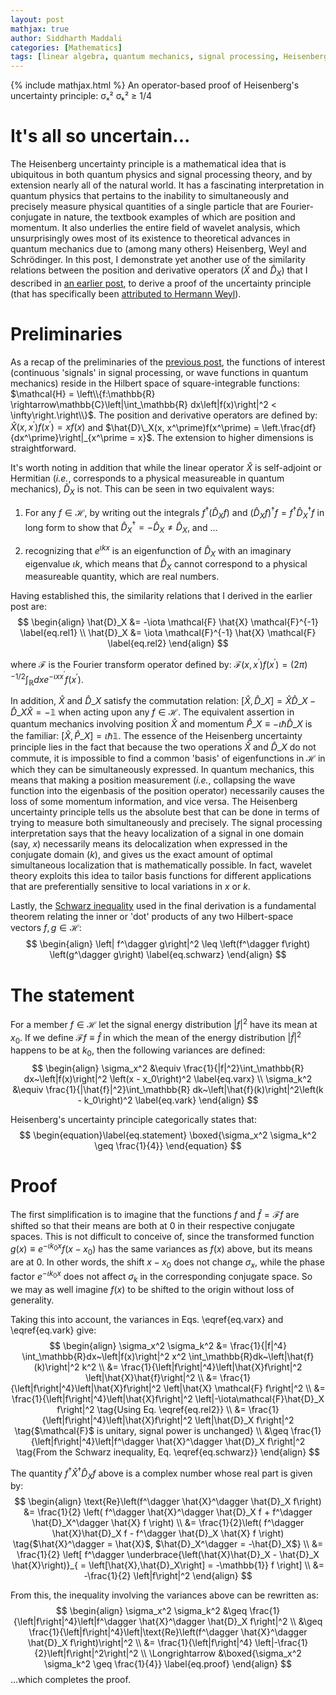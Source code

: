 ```yaml
---
layout: post
mathjax: true
author: Siddharth Maddali
categories: [Mathematics]
tags: [linear algebra, quantum mechanics, signal processing, Heisenberg, uncertainty, Fourier transform]
---
```


{% include mathjax.html %}
An operator-based proof of Heisenberg's uncertainty principle: σₓ² σₖ² ≥ 1/4

# It's all so uncertain...
The Heisenberg uncertainty principle is a mathematical idea that is ubiquitous in both quantum physics and signal processing theory, and by extension nearly all of the natural world. 
It has a fascinating interpretation in quantum physics that pertains to the inability to simultaneously and precisely measure physical quantities of a single particle that are Fourier-conjugate in nature, the textbook examples of which are position and momentum.
It also underlies the entire field of wavelet analysis, which unsurprisingly owes most of its existence to theoretical advances in quantum mechanics due to (among many others) Heisenberg, Weyl and Schrödinger.
In this post, I demonstrate yet another use of the similarity relations between the position and derivative operators ($\hat{X}$ and $\hat{D}_X$) that I described in [an earlier post](https://siddharth-maddali.github.io/mathematics/2020/02/15/position-and-momentum-are-similar-in-nature.html), to derive a proof of the uncertainty principle (that has specifically been [attributed to Hermann Weyl](https://www.osti.gov/biblio/4438062)).



# Preliminaries
As a recap of the preliminaries of the [previous post](https://siddharth-maddali.github.io/mathematics/2020/02/15/position-and-momentum-are-similar-in-nature.html), the functions of interest (continuous 'signals' in signal processing, or wave functions in quantum mechanics) reside in the Hilbert space of square-integrable functions: $\mathcal{H} = \left\\{f:\mathbb{R} \rightarrow\mathbb{C}\left|\int_\mathbb{R} dx\left|f(x)\right|^2 < \infty\right.\right\\}$. 
The position and derivative operators are defined by: $\hat{X}(x, x^\prime)f(x^\prime) = xf(x)$ and $\hat{D}\_X(x, x^\prime)f(x^\prime) = \left.\frac{df}{dx^\prime}\right|_{x^\prime = x}$.
The extension to higher dimensions is straightforward.

It's worth noting in addition that while the linear operator $\hat{X}$ is self-adjoint or Hermitian (_i.e._, corresponds to a physical measureable in quantum mechanics), $\hat{D}_X$ is not.
This can be seen in two equivalent ways:

1) For any $f \in \mathcal{H}$, by writing out the integrals $f^\dagger \left(\hat{D}_X f\right)$ and $\left(\hat{D}_X f\right)^\dagger f = f^\dagger \hat{D}_X^\dagger f$ in long form to show that $\hat{D}_X^\dagger = -\hat{D}_X \neq \hat{D}_X$, and ...

2) recognizing that $e^{\iota kx}$ is an eigenfunction of $\hat{D}_X$ with an imaginary eigenvalue $\iota k$, which means that $\hat{D}_X$ cannot correspond to a physical measureable quantity, which are real numbers.
   
Having established this, the similarity relations that I derived in the earlier post are: 
$$
\begin{align}
    \hat{D}_X &= -\iota \mathcal{F} \hat{X} \mathcal{F}^{-1} \label{eq.rel1} \\
    \hat{D}_X &=  \iota \mathcal{F}^{-1} \hat{X} \mathcal{F} \label{eq.rel2}
\end{align}
$$

where $\mathcal{F}$ is the Fourier transform operator defined by: $\mathcal{F}(x, x^\prime) f(x^\prime) = \left(2\pi\right)^{-1/2}\int_\mathbb{R} dx e^{-\iota x x^\prime} f(x^\prime)$.

In addition, $\hat{X}$ and $\hat{D}\_X$ satisfy the commutation relation: $\left[\hat{X}, \hat{D}\_X\right] = \hat{X}\hat{D}\_X - \hat{D}\_X\hat{X} = -\mathbb{1}$ when acting upon any $f \in \mathcal{H}$.
The equivalent assertion in quantum mechanics involving position $\hat{X}$ and momentum $\hat{P}\_X \equiv -\iota \hbar\hat{D}\_X$ is the familiar: $\left[\hat{X}, \hat{P}\_X\right] = \iota \hbar \mathbb{1}$.
The essence of the Heisenberg uncertainty principle lies in the fact that because the two operations $\hat{X}$ and $\hat{D}\_X$ do not commute, it is impossible to find a common 'basis' of eigenfunctions in $\mathcal{H}$ in which they can be simultaneously expressed.
In quantum mechanics, this means that making a position measurement (_i.e._, collapsing the wave function into the eigenbasis of the position operator) necessarily causes the loss of some momentum information, and vice versa.
The Heisenberg uncertainty principle tells us the absolute best that can be done in terms of trying to measure both simultaneously and precisely.
The signal processing interpretation says that the heavy localization of a signal in one domain (say, $x$) necessarily means its delocalization when expressed in the conjugate domain ($k$), and gives us the exact amount of optimal simultaneous localization that is mathematically possible. 
In fact, wavelet theory exploits this idea to tailor basis functions for different applications that are preferentially sensitive to local variations in $x$ or $k$.

Lastly, the [Schwarz inequality](https://en.wikipedia.org/wiki/Cauchy%E2%80%93Schwarz_inequality) used in the final derivation is a fundamental theorem relating the inner or 'dot' products of any two Hilbert-space vectors $f, g \in \mathcal{H}$:
$$
\begin{align}
    \left| f^\dagger g\right|^2 \leq 
    \left(f^\dagger f\right)
    \left(g^\dagger g\right) \label{eq.schwarz}
\end{align}
$$

# The statement
For a member $f \in \mathcal{H}$ let the signal energy distribution $\left|f\right|^2$ have its mean at $x_0$.
If we define $\mathcal{F} f \equiv \hat{f}$ in which the mean of the energy distribution $\left|\hat{f}\right|^2$ happens to be at $k_0$, then the following variances are defined:
$$
\begin{align}
    \sigma_x^2 &\equiv \frac{1}{|f|^2}\int_\mathbb{R} dx~\left|f(x)\right|^2 \left(x - x_0\right)^2 \label{eq.varx} \\
    \sigma_k^2 &\equiv \frac{1}{|\hat{f}|^2}\int_\mathbb{R} dk~\left|\hat{f}(k)\right|^2\left(k - k_0\right)^2 \label{eq.vark}
\end{align}
$$

Heisenberg's uncertainty principle categorically states that: 
$$
\begin{equation}\label{eq.statement}
\boxed{\sigma_x^2 \sigma_k^2 \geq \frac{1}{4}}
\end{equation}
$$

# Proof
The first simplification is to imagine that the functions $f$ and $\hat{f} = \mathcal{F} f$ are shifted so that their means are both at $0$ in their respective conjugate spaces.
This is not difficult to conceive of, since the transformed function $g(x) \equiv e^{-\iota k_0 x} f(x - x_0)$ has the same variances as $f(x)$ above, but its means are at $0$.
In other words, the shift $x - x_0$ does not change $\sigma_x$, while the phase factor $e^{-\iota k_0 x}$ does not affect $\sigma_k$ in the corresponding conjugate space.
So we may as well imagine $f(x)$ to be shifted to the origin without loss of generality.

Taking this into account, the variances in Eqs. \eqref{eq.varx} and \eqref{eq.vark} give: 
$$
\begin{align}
\sigma_x^2 \sigma_k^2 &= \frac{1}{|f|^4} \int_\mathbb{R}dx~\left|f(x)\right|^2 x^2 
                            \int_\mathbb{R}dk~\left|\hat{f}(k)\right|^2 k^2 \\
      &= \frac{1}{\left|f\right|^4}\left|\hat{X}f\right|^2 \left|\hat{X}\hat{f}\right|^2 \\
      &= \frac{1}{\left|f\right|^4}\left|\hat{X}f\right|^2 \left|\hat{X} \mathcal{F} f\right|^2 \\
      &= \frac{1}{\left|f\right|^4}\left|\hat{X}f\right|^2 \left|-\iota\mathcal{F}\hat{D}_X f\right|^2 \tag{Using Eq. \eqref{eq.rel2}} \\
      &= \frac{1}{\left|f\right|^4}\left|\hat{X}f\right|^2 \left|\hat{D}_X f\right|^2 \tag{$\mathcal{F}$ is unitary, signal power is unchanged} \\
      &\geq \frac{1}{\left|f\right|^4}\left|f^\dagger \hat{X}^\dagger \hat{D}_X f\right|^2 \tag{From the Schwarz inequality, Eq. \eqref{eq.schwarz}}
\end{align}
$$

The quantity $f^\dagger \hat{X}^\dagger \hat{D}_X f$ above is a complex number whose real part is given by: 
$$
\begin{align}
\text{Re}\left(f^\dagger \hat{X}^\dagger \hat{D}_X f\right) &= \frac{1}{2} \left(
    f^\dagger \hat{X}^\dagger \hat{D}_X f + 
    f^\dagger \hat{D}_X^\dagger \hat{X} f
\right) \\
&= \frac{1}{2}\left(
    f^\dagger \hat{X}\hat{D}_X f - 
    f^\dagger \hat{D}_X \hat{X} f
    \right) \tag{$\hat{X}^\dagger = \hat{X}$, $\hat{D}_X^\dagger = -\hat{D}_X$} \\
&= \frac{1}{2} \left[
    f^\dagger \underbrace{\left(\hat{X}\hat{D}_X - \hat{D}_X \hat{X}\right)}_{ = \left[\hat{X},\hat{D}_X\right] = -\mathbb{1}} f
    \right] \\
    &= -\frac{1}{2} \left|f\right|^2
\end{align}
$$

From this, the inequality involving the variances above can be rewritten as: 
$$
\begin{align}
\sigma_x^2 \sigma_k^2 
    &\geq \frac{1}{\left|f\right|^4}\left|f^\dagger \hat{X}^\dagger \hat{D}_X f\right|^2 \\
    &\geq \frac{1}{\left|f\right|^4}\left|\text{Re}\left(f^\dagger \hat{X}^\dagger \hat{D}_X f\right)\right|^2 \\
    &= \frac{1}{\left|f\right|^4} \left|-\frac{1}{2}\left|f\right|^2\right|^2 \\
    \Longrightarrow &\boxed{\sigma_x^2 \sigma_k^2 \geq \frac{1}{4}} \label{eq.proof}
\end{align}
$$
...which completes the proof.
